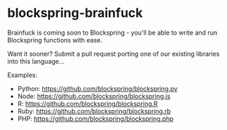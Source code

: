 # blockspring-brainfuck

Brainfuck is coming soon to Blockspring - you'll be able to write and run Blockspring functions with ease.

Want it sooner? Submit a pull request porting one of our existing libraries into this language...

Examples:

- Python: https://github.com/blockspring/blockspring.py
- Node: https://github.com/blockspring/blockspring.js
- R: https://github.com/blockspring/blockspring.R
- Ruby: https://github.com/blockspring/blockspring.rb
- PHP: https://github.com/blockspring/blockspring.php


